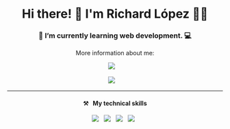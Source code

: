 <h1 align='center'> Hi there! 👋 I'm Richard López 👨‍💻</h1>

<h3 align='center'>
  🌱 I’m currently learning web development. 💻
</h3>

<p align='center'>
  More information about me:
</p>

<p align='center'>
  <a href="https://www.linkedin.com/in/richard-josbranil"><img src="https://img.shields.io/badge/linkedin-%230077B5.svg?&style=for-the-badge&logo=linkedin&logoColor=white" /></a>&nbsp;&nbsp;&nbsp;&nbsp;
</p>

<p align='center'>
  <a href="https://platzi.com/p/Josbranil"><img src="https://img.shields.io/static/v1?style=for-the-badge&message=Platzi&color=222222&logo=Platzi&logoColor=98CA3F&label=" /></a>&nbsp;&nbsp;&nbsp;&nbsp;
</p>
    
<hr>

<h4 align='center'>⚒&nbsp;&nbsp;&nbsp;My technical skills</h4>

<p align='center'>
  <img src="https://img.shields.io/badge/html5%20-%23e34f26.svg?&style=for-the-badge&logo=html5&logoColor=white" />&nbsp;&nbsp;
  <img src="https://img.shields.io/badge/css3%20-%231572B6.svg?&style=for-the-badge&logo=css3&logoColor=white" />&nbsp;&nbsp;
  <img src="https://img.shields.io/badge/git%20-%23F05133.svg?&style=for-the-badge&logo=git&logoColor=white" />&nbsp;&nbsp;
  <img src="https://img.shields.io/badge/github%20-%23000.svg?&style=for-the-badge&logo=github&logoColor=white" />&nbsp;&nbsp;
</p>
